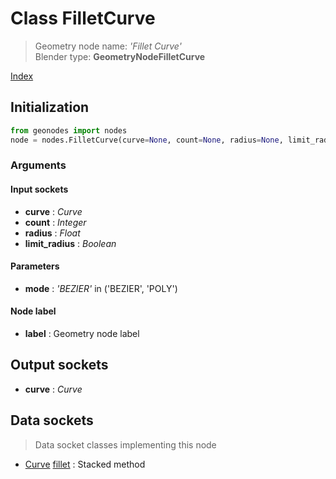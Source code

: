 
# Class FilletCurve

> Geometry node name: _'Fillet Curve'_<br>Blender type:  **GeometryNodeFilletCurve**


[Index](/docs/index.md)

## Initialization


```python
from geonodes import nodes
node = nodes.FilletCurve(curve=None, count=None, radius=None, limit_radius=None, mode='BEZIER', label=None)
```


### Arguments


#### Input sockets



- **curve** : _Curve_
- **count** : _Integer_
- **radius** : _Float_
- **limit_radius** : _Boolean_



#### Parameters



- **mode** : _'BEZIER'_ in ('BEZIER', 'POLY')



#### Node label



- **label** : Geometry node label



## Output sockets



- **curve** : _Curve_



## Data sockets

> Data socket classes implementing this node




- [Curve](../sockets/Curve.md) [fillet](../sockets/Curve.md#fillet) : Stacked method



